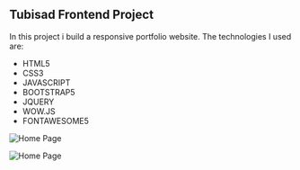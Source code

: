 ## Tubisad Frontend Project
In this project i build a responsive portfolio website. 
The technologies I used are:
- HTML5
- CSS3
- JAVASCRIPT
- BOOTSTRAP5
- JQUERY
- WOW.JS
- FONTAWESOME5
 
 ![Home Page](Home.png)


![Home Page](./img/about.png)



